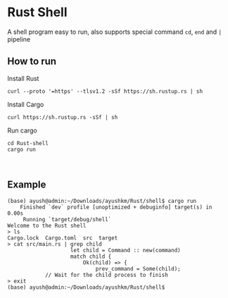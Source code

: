 # Rust Shell

A shell program easy to run, also supports special command ```cd```, ```end``` and  ```|``` pipeline
<br>

How to run
----

Install Rust
```
curl --proto '=https' --tlsv1.2 -sSf https://sh.rustup.rs | sh
```
Install Cargo
```
curl https://sh.rustup.rs -sSf | sh
```
Run cargo
```
cd Rust-shell
cargo run
```
<br>

Example
---
```console
(base) ayush@admin:~/Downloads/ayushkm/Rust/shell$ cargo run
    Finished `dev` profile [unoptimized + debuginfo] target(s) in 0.00s
     Running `target/debug/shell`
Welcome to the Rust shell
> ls
Cargo.lock  Cargo.toml	src  target
> cat src/main.rs | grep child
                    let child = Command :: new(command)
                    match child {
                        Ok(child) => {
                            prev_command = Some(child);
            // Wait for the child process to finish
> exit
(base) ayush@admin:~/Downloads/ayushkm/Rust/shell$ 
```

